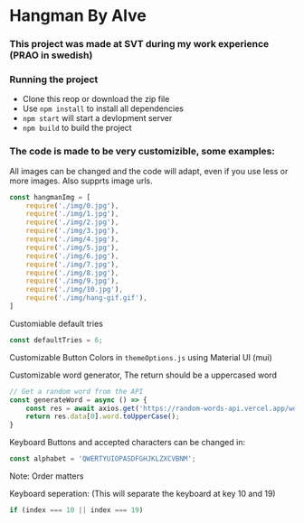 # Hangman By Alve

### This project was made at SVT during my work experience (PRAO in swedish)

### Running the project

* Clone this reop or download the zip file
* Use `npm install` to install all dependencies
* `npm start` will start a devlopment server
* `npm build` to build the project

### The code is made to be very customizible, some examples:

All images can be changed and the code will adapt, even if you use less or more images. Also supprts image urls.
```javascript
const hangmanImg = [
    require('./img/0.jpg'),
    require('./img/1.jpg'),
    require('./img/2.jpg'),
    require('./img/3.jpg'),
    require('./img/4.jpg'),
    require('./img/5.jpg'),
    require('./img/6.jpg'),
    require('./img/7.jpg'),
    require('./img/8.jpg'),
    require('./img/9.jpg'),
    require('./img/10.jpg'),
    require('./img/hang-gif.gif'),
]
```

Customiable default tries
```javascript
const defaultTries = 6;
```

Customizable Button Colors in `themeOptions.js` using Material UI (mui)


Customizable word generator, The return should be a uppercased word
```javascript
// Get a random word from the API
const generateWord = async () => {
    const res = await axios.get('https://random-words-api.vercel.app/word')
    return res.data[0].word.toUpperCase();
}
```

Keyboard Buttons and accepted characters can be changed in:
```javascript
const alphabet = 'QWERTYUIOPASDFGHJKLZXCVBNM';
```
Note: Order matters

Keyboard seperation: (This will separate the keyboard at key 10 and 19)
```javascript
if (index === 10 || index === 19)
```